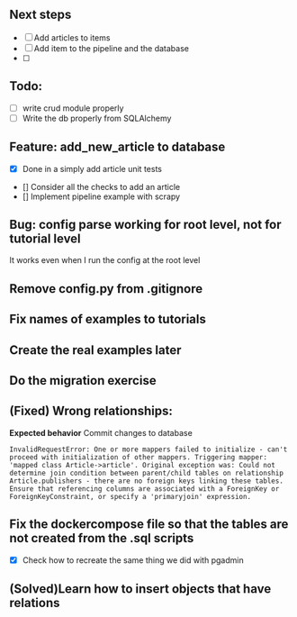 ## Next steps
- [ ] Add articles to items
- [ ] Add item to the pipeline and the database
- [ ] 

## Todo:
- [ ] write crud module properly
- [ ] Write the db properly from SQLAlchemy

## Feature: add_new_article to database
- [x] Done in a simply add article unit tests
- [] Consider all the checks to add an article
- [] Implement pipeline example with scrapy

## Bug: config parse working for root level, not for tutorial level
It works even when I run the config at the root level

## Remove config.py from .gitignore

## Fix names of examples to tutorials

## Create the real examples later

## Do the migration exercise

## (Fixed) Wrong relationships:
**Expected behavior** Commit changes to database
```
InvalidRequestError: One or more mappers failed to initialize - can't proceed with initialization of other mappers. Triggering mapper: 'mapped class Article->article'. Original exception was: Could not determine join condition between parent/child tables on relationship Article.publishers - there are no foreign keys linking these tables.  Ensure that referencing columns are associated with a ForeignKey or ForeignKeyConstraint, or specify a 'primaryjoin' expression.

```
## Fix the dockercompose file so that the tables are not created from the .sql scripts
- [x] Check how to recreate the same thing we did with pgadmin

## (Solved)Learn how to insert objects that have relations
